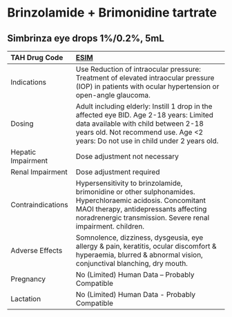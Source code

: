 # Brinzolamide + Brimonidine tartrate

## Simbrinza eye drops 1%/0.2%, 5mL

| TAH Drug Code      | [**ESIM**](https://www.tahsda.org.tw/drugs/hissearch.php?drug_code=ESIM)                                                                                                                                           |
|:-------------------|:-------------------------------------------------------------------------------------------------------------------------------------------------------------------------------------------------------------------|
| Indications        | Use Reduction of intraocular pressure: Treatment of elevated intraocular pressure (IOP) in patients with ocular hypertension or open-angle glaucoma.                                                               |
| Dosing             | Adult including elderly: Instill 1 drop in the affected eye BID. Age 2-18 years: Limited data available with child between 2-18 years old. Not recommend use. Age <2 years: Do not use in child under 2 years old. |
| Hepatic Impairment | Dose adjustment not necessary                                                                                                                                                                                      |
| Renal Impairment   | Dose adjustment required                                                                                                                                                                                           |
| Contraindications  | Hypersensitivity to brinzolamide, brimonidine or other sulphonamides. Hyperchloraemic acidosis. Concomitant MAOI therapy, antidepressants affecting noradrenergic transmission. Severe renal impairment. children. |
| Adverse Effects    | Somnolence, dizziness, dysgeusia, eye allergy & pain, keratitis, ocular discomfort & hyperaemia, blurred & abnormal vision, conjunctival blanching, dry mouth.                                                     |
| Pregnancy          | No (Limited) Human Data – Probably Compatible                                                                                                                                                                      |
| Lactation          | No (Limited) Human Data - Probably Compatible                                                                                                                                                                      |


